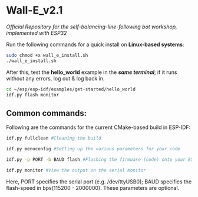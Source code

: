 # Wall-E_v2.1

*Official Repository for the self-balancing-line-following bot workshop, implemented with ESP32*

Run the following commands for a quick install on **Linux-based systems**:

```bash
sudo chmod +x wall_e_install.sh
./wall_e_install.sh
```
After this, test the **hello_world** example in the ***same terminal***; if it runs without any errors, log out & log back in.
```bash
cd ~/esp/esp-idf/examples/get-started/hello_world
idf.py flash monitor
```

## Common commands:

Following are the commands for the current CMake-based build in ESP-IDF:
```bash
idf.py fullclean #Cleaning the build

idf.py menuconfig #Setting up the various parameters for your code

idf.py -p PORT -b BAUD flash #Flashing the firmware (code) onto your ESP

idf.py monitor #View the output on the serial monitor
```
Here, PORT specifies the serial port (e.g. /dev/ttyUSB0); BAUD specifies the flash-speed in bps(115200 - 2000000). 
These parameters are optional.
 


